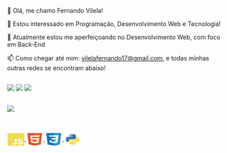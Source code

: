 👋 Olá, me chamo Fernando Vilela!

👀 Estou interessado em Programação, Desenvolvimento Web e Tecnologia!

🌱 Atualmente estou me aperfeiçoando no Desenvolvimento Web, com foco em Back-End 

📫 Como chegar até mim: vilelafernando17@gmail.com, e todas minhas outras redes se encontram abaixo! 

  ##
              
 <div> 

 <a href="https://instagram.com/vilelafernando_/" target="_blank"><img src="https://img.shields.io/badge/-Instagram-%23E4405F?style=for-the- badge&logo=instagram&logoColor=white" target="_blank"></a>
 <a href = "mailto:vilelafernando17@gmail.com"><img src="https://img.shields.io/badge/-Gmail-%23333?style=for-the-badge&logo=gmail&logoColor=white" target="_blank"></a>
 <a href="https://www.linkedin.com/in/fernando-vilela-de-miranda-albuquerque-21b459127/" target="_blank"><img src="https://img.shields.io/badge/-LinkedIn-%230077B5?style=for-   the-badge&logo=linkedin&logoColor=white" target="_blank"></a> 
  
</div>

  ##

  <div align="side">
  <a href="https://vmafer">
  <img height="180em" src="https://github-readme-stats.vercel.app/api?username=vmafer&show_icons=true&theme=dark&include_all_commits=true&count_private=true"/>
  </div>
  
  ##
  
  <div style="display: inline_block"><br>
  <img align="center" alt="vmafer-Js" height="30" width="40" src="https://raw.githubusercontent.com/devicons/devicon/master/icons/javascript/javascript-plain.svg">
  <img align="center" alt="vmafer-HTML" height="30" width="40" src="https://raw.githubusercontent.com/devicons/devicon/master/icons/html5/html5-original.svg">
  <img align="center" alt="vmafer-CSS" height="30" width="40" src="https://raw.githubusercontent.com/devicons/devicon/master/icons/css3/css3-original.svg">
  <img align="center" alt="vma-Python" height="30" width="40" src="https://raw.githubusercontent.com/devicons/devicon/master/icons/python/python-original.svg">
  </div>
      
  
##

       
